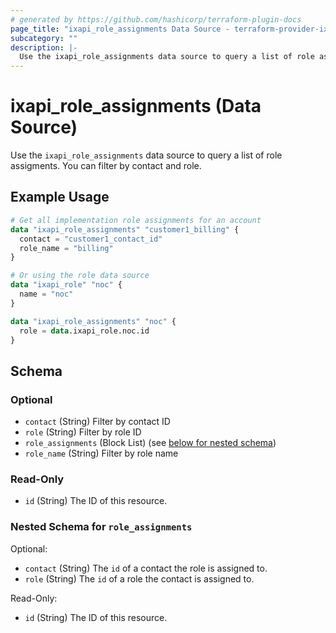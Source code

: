 ```yaml
---
# generated by https://github.com/hashicorp/terraform-plugin-docs
page_title: "ixapi_role_assignments Data Source - terraform-provider-ixapi"
subcategory: ""
description: |-
  Use the ixapi_role_assignments data source to query a list of role assigments. You can filter by contact and role.
---
```


# ixapi_role_assignments (Data Source)

Use the `ixapi_role_assignments` data source to query a list of role assigments. You can filter by contact and role.

## Example Usage

```terraform
# Get all implementation role assignments for an account
data "ixapi_role_assignments" "customer1_billing" {
  contact = "customer1_contact_id"
  role_name = "billing"
}

# Or using the role data source
data "ixapi_role" "noc" {
  name = "noc"
}

data "ixapi_role_assignments" "noc" {
  role = data.ixapi_role.noc.id
}
```

<!-- schema generated by tfplugindocs -->
## Schema

### Optional

- `contact` (String) Filter by contact ID
- `role` (String) Filter by role ID
- `role_assignments` (Block List) (see [below for nested schema](#nestedblock--role_assignments))
- `role_name` (String) Filter by role name

### Read-Only

- `id` (String) The ID of this resource.

<a id="nestedblock--role_assignments"></a>
### Nested Schema for `role_assignments`

Optional:

- `contact` (String) The `id` of a contact the role is assigned to.
- `role` (String) The `id` of a role the contact is assigned to.

Read-Only:

- `id` (String) The ID of this resource.


